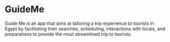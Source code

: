 # GuideMe
Guide Me is an app that aims at tailoring a trip experience to tourists in Egypt by facilitating their searches, scheduling, interactions with locals, and preparations to provide the most streamlined trip to tourists.
